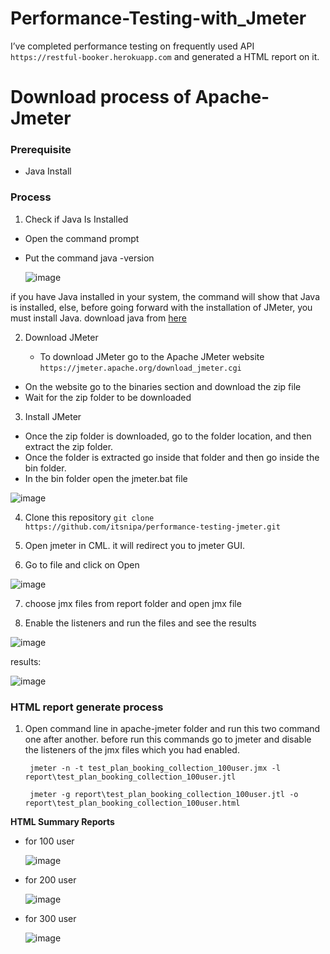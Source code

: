 # Performance-Testing-with_Jmeter


I’ve completed performance testing on frequently used API ```https://restful-booker.herokuapp.com``` and generated a HTML report on it.

# Download process of Apache-Jmeter

### **Prerequisite**

- Java Install

### **Process**

1. Check if Java Is Installed
- Open the command prompt
- Put the command java -version


  ![image](https://github.com/user-attachments/assets/1979e523-80be-481c-bcf7-806ce634b48b)

if you have Java installed in your system, the command will show that Java is installed, else, before going forward with the installation of JMeter, you must install Java. download java from [here](https://www.oracle.com/java/technologies/downloads/)


2. Download JMeter

   - To download JMeter go to the Apache JMeter website
```https://jmeter.apache.org/download_jmeter.cgi```

- On the website go to the binaries section and download the zip file
- Wait for the zip folder to be downloaded

3.  Install JMeter
   - Once the zip folder is downloaded, go to the folder location, and then extract the zip folder.
   - Once the folder is extracted go inside that folder and then go inside the bin folder.
   - In the bin folder open the jmeter.bat file


![image](https://github.com/user-attachments/assets/56f4d80d-5976-410b-aa99-60ce6d6f2ea5)


4. Clone this repository
```git clone https://github.com/itsnipa/performance-testing-jmeter.git ```

5. Open jmeter in CML. it will redirect you to jmeter GUI.

   
6. Go to file and click on Open

![image](https://github.com/user-attachments/assets/44631686-3d77-41ba-9c36-1adcda12c2ab)

7. choose jmx files from report folder and open jmx file

8. Enable the listeners and run the files and see the results

![image](https://github.com/user-attachments/assets/62d51143-7c8a-475e-9824-41d4e0394ef4)

  results:

![image](https://github.com/user-attachments/assets/426f05ba-7fc5-4255-b078-41e5c9de6e9d)




  ### **HTML report generate process**


1. Open command line in apache-jmeter folder and run this two command one after another. before run this commands go to jmeter and disable the listeners of the jmx files which you had enabled.

   ```
    jmeter -n -t test_plan_booking_collection_100user.jmx -l report\test_plan_booking_collection_100user.jtl
   ```
   ```
    jmeter -g report\test_plan_booking_collection_100user.jtl -o report\test_plan_booking_collection_100user.html
   ```


**HTML Summary Reports**

  - for 100 user


    ![image](https://github.com/user-attachments/assets/0b4fb9e5-abe1-4c1f-8102-348b2d8a2185)


 - for 200 user


   ![image](https://github.com/user-attachments/assets/0def7bdc-a34a-49ee-a5de-0fd71d388a19)


 - for 300 user


   ![image](https://github.com/user-attachments/assets/923202ae-112c-47f5-abc1-730023aaa569)




